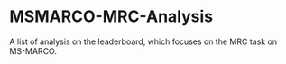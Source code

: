 # MSMARCO-MRC-Analysis
A list of analysis on the leaderboard, which focuses on the MRC task on MS-MARCO.
